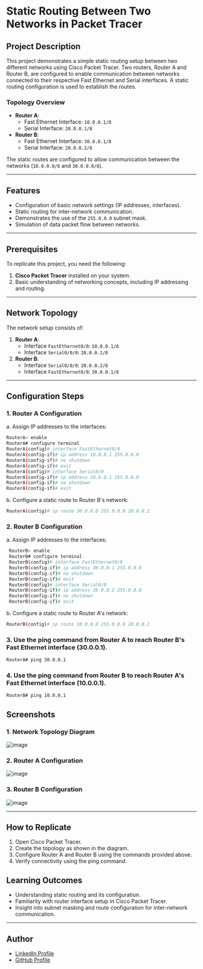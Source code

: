 # Static Routing Between Two Networks in Packet Tracer

## Project Description

This project demonstrates a simple static routing setup between two different networks using Cisco Packet Tracer. Two routers, Router A and Router B, are configured to enable communication between networks connected to their respective Fast Ethernet and Serial interfaces. A static routing configuration is used to establish the routes.

### Topology Overview
- **Router A**:
  - Fast Ethernet Interface: `10.0.0.1/8`
  - Serial Interface: `20.0.0.1/8`
- **Router B**:
  - Fast Ethernet Interface: `30.0.0.1/8`
  - Serial Interface: `20.0.0.2/8`

The static routes are configured to allow communication between the networks (`10.0.0.0/8` and `30.0.0.0/8`).

---

## Features
- Configuration of basic network settings (IP addresses, interfaces).
- Static routing for inter-network communication.
- Demonstrates the use of the `255.0.0.0` subnet mask.
- Simulation of data packet flow between networks.

---

## Prerequisites
To replicate this project, you need the following:
1. **Cisco Packet Tracer** installed on your system.
2. Basic understanding of networking concepts, including IP addressing and routing.

---

## Network Topology

The network setup consists of:
1. **Router A**:
   - Interface `FastEthernet0/0`: `10.0.0.1/8`
   - Interface `Serial0/0/0`: `20.0.0.1/8`
2. **Router B**:
   - Interface `Serial0/0/0`: `20.0.0.2/8`
   - Interface `FastEthernet0/0`: `30.0.0.1/8`

---

## Configuration Steps

### 1. Router A Configuration
  a. Assign IP addresses to the interfaces:
   ```bash
   RouterA> enable
   RouterA# configure terminal
   RouterA(config)# interface FastEthernet0/0
   RouterA(config-if)# ip address 10.0.0.1 255.0.0.0
   RouterA(config-if)# no shutdown
   RouterA(config-if)# exit
   RouterA(config)# interface Serial0/0
   RouterA(config-if)# ip address 20.0.0.1 255.0.0.0
   RouterA(config-if)# no shutdown
   RouterA(config-if)# exit
   ```
  b. Configure a static route to Router B's network:
   ```bash
   RouterA(config)# ip route 30.0.0.0 255.0.0.0 20.0.0.2
   ```
### 2. Router B Configuration
  a. Assign IP addresses to the interfaces:
   ```bash
    RouterB> enable
    RouterB# configure terminal
    RouterB(config)# interface FastEthernet0/0
    RouterB(config-if)# ip address 30.0.0.1 255.0.0.0
    RouterB(config-if)# no shutdown
    RouterB(config-if)# exit
    RouterB(config)# interface Serial0/0
    RouterB(config-if)# ip address 20.0.0.2 255.0.0.0
    RouterB(config-if)# no shutdown
    RouterB(config-if)# exit
   ```
  b. Configure a static route to Router A's network:
   ```bash
   RouterB(config)# ip route 10.0.0.0 255.0.0.0 20.0.0.1
   ```
### 3. Use the ping command from Router A to reach Router B's Fast Ethernet interface (30.0.0.1).
   ```bash
   RouterA# ping 30.0.0.1
   ```
### 4. Use the ping command from Router B to reach Router A's Fast Ethernet interface (10.0.0.1).
   ```bash
   RouterB# ping 10.0.0.1
   ```

## Screenshots
### 1. Network Topology Diagram
   ![image](https://github.com/user-attachments/assets/e5026339-bbb6-4276-8e23-7ea78bffe642)

### 2. Router A Configuration
   ![image](https://github.com/user-attachments/assets/015c1b3a-fe49-44d0-a261-e14ca1e4cd84)

### 3. Router B Configuration
   ![image](https://github.com/user-attachments/assets/163db7f2-5c87-4730-bde4-17a9b81e40aa)
   
---
## How to Replicate
1. Open Cisco Packet Tracer.
2. Create the topology as shown in the diagram.
3. Configure Router A and Router B using the commands provided above.
4. Verify connectivity using the ping command.

## Learning Outcomes
- Understanding static routing and its configuration.
- Familiarity with router interface setup in Cisco Packet Tracer.
- Insight into subnet masking and route configuration for inter-network communication.
---
## Author
- [LinkedIn Profile](https://www.linkedin.com/in/abusidh05/)
- [GitHub Profile](https://github.com/abusidh05)
